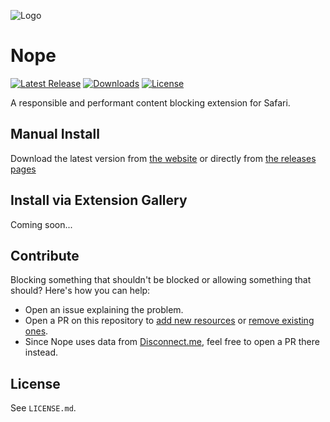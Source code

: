 ![Logo](https://cdn.rawgit.com/kaishin/Nope/master/logo.svg)

# Nope

[![Latest Release](https://img.shields.io/github/release/kaishin/Nope.svg)](https://github.com/kaishin/Nope/releases)
[![Downloads](https://img.shields.io/github/downloads/kaishin/Nope/total.svg)](https://github.com/kaishin/Nope/releases)
[![License](https://img.shields.io/github/license/kaishin/Nope.svg)](https://github.com/kaishin/Nope/releases)

A responsible and performant content blocking extension for Safari.

## Manual Install

Download the latest version from [the website](https://redalemeden.com/nope/) or directly from [the releases pages](https://github.com/kaishin/Nope/releases)

## Install via Extension Gallery

Coming soon...

## Contribute

Blocking something that shouldn't be blocked or allowing something that should? Here's how you can help:

- Open an issue explaining the problem.
- Open a PR on this repository to [add new resources](https://github.com/kaishin/Nope/blob/master/Nope.safariextension/rules/excludes.json) or [remove existing ones](https://github.com/kaishin/Nope/blob/master/Nope.safariextension/rules/extras.json).
- Since Nope uses data from [Disconnect.me](https://github.com/disconnectme/disconnect-tracking-protection), feel free to open a PR there instead.

## License
See `LICENSE.md`.
